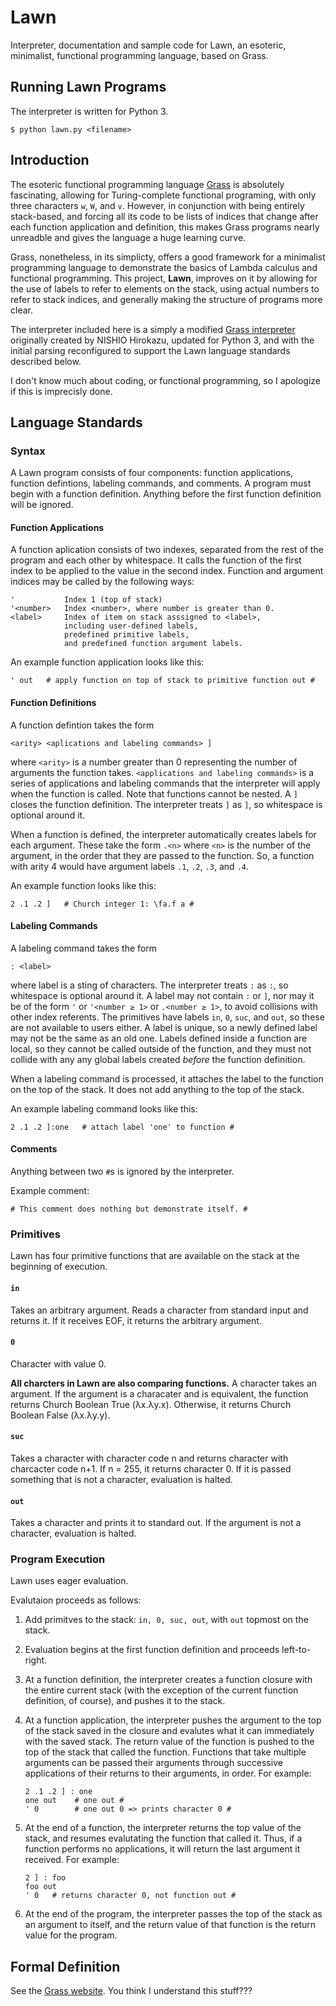 # Lawn

Interpreter, documentation and sample code for Lawn, an esoteric, minimalist, functional programming language, based on Grass.

## Running Lawn Programs

The interpreter is written for Python 3.

    $ python lawn.py <filename>

## Introduction

The esoteric functional programming language [Grass](http://www.blue.sky.or.jp/grass/) is absolutely fascinating, allowing for Turing-complete functional programing, with only three characters `w`, `W`, and `v`. However, in conjunction with being entirely stack-based, and forcing all its code to be lists of indices that change after each function application and definition, this makes Grass programs nearly unreadble and gives the language a huge learning curve.

Grass, nonetheless, in its simplicty, offers a good framework for a minimalist programming language to demonstrate the basics of Lambda calculus and functional programming. This project, **Lawn**, improves on it by allowing for the use of labels to refer to elements on the stack, using actual numbers to refer to stack indices, and generally making the structure of programs more clear.

The interpreter included here is a simply a modified [Grass interpreter](https://web.archive.org/web/20151029091504/http://coderepos.org:80/share/browser/lang/python/grass/grass.py) originally created by NISHIO Hirokazu, updated for Python 3, and with the initial parsing reconfigured to support the Lawn language standards described below.

I don't know much about coding, or functional programming, so I apologize if this is imprecisly done.

## Language Standards

### Syntax

A Lawn program consists of four components: function applications, function defintions, labeling commands, and comments. A program must begin with a function definition. Anything before the first function definition will be ignored.

#### Function Applications

A function aplication consists of two indexes, separated from the rest of the program and each other by whitespace. It calls the function of the first index to be applied to the value in the second index. Function and argument indices may be called by the following ways:

    '           Index 1 (top of stack)
    '<number>   Index <number>, where number is greater than 0.
    <label>     Index of item on stack asssigned to <label>, 
                including user-defined labels, 
                predefined primitive labels, 
                and predefined function argument labels.

An example function application looks like this:

    ' out   # apply function on top of stack to primitive function out #

#### Function Definitions

A function defintion takes the form

    <arity> <aplications and labeling commands> ]

where `<arity>` is a number greater than 0 representing the number of arguments the function takes. `<applications and labeling commands>` is a series of applications and labeling commands that the interpreter will apply when the function is called. Note that functions cannot be nested. A `]` closes the function definition. The interpreter treats `]` as ` ] `, so whitespace is optional around it.

When a function is defined, the interpreter automatically creates labels for each argument. These take the form `.<n>` where `<n>` is the number of the argument, in the order that they are passed to the function. So, a function with arity 4 would have argument labels `.1`, `.2`, `.3`, and `.4`.

An example function looks like this:

    2 .1 .2 ]   # Church integer 1: \fa.f a #

#### Labeling Commands

A labeling command takes the form

    : <label>
    
where label is a sting of characters. The interpreter treats `:` as ` : `, so whitespace is optional around it.
A label may not contain `:` or `]`, nor may it be of the form `'` or `'<number ≥ 1>` or `.<number ≥ 1>`, to avoid collisions with other index referents. The primitives have labels `in`, `0`, `suc`, and `out`, so these are not available to users either.
A label is unique, so a newly defined label may not be the same as an old one. Labels defined inside a function are local, so they cannot be called outside of the function, and they must not collide with any any global labels created *before* the function definition.

When a labeling command is processed, it attaches the label to the function on the top of the stack. It does not add anything to the top of the stack.

An example labeling command looks like this:

    2 .1 .2 ]:one   # attach label 'one' to function #

#### Comments

Anything between two `#`s is ignored by the interpreter.

Example comment:

    # This comment does nothing but demonstrate itself. #

### Primitives

Lawn has four primitive functions that are available on the stack at the beginning of execution.

#### `in`

Takes an arbitrary argument. Reads a character from standard input and returns it. If it receives EOF, it returns the arbitrary argument.

#### `0`

Character with value 0.

**All charcters in Lawn are also comparing functions.** A character takes an argument. If the argument is a characater and is equivalent, the function returns Church Boolean True (λx.λy.x). Otherwise, it returns Church Boolean False (λx.λy.y).

#### `suc`

Takes a character with character code n and returns character with charcacter code n+1. If n = 255, it returns character 0. If it is passed something that is not a character, evaluation is halted.

#### `out`

Takes a character and prints it to standard out. If the argument is not a character, evaluation is halted.

### Program Execution

Lawn uses eager evaluation.

Evalutaion proceeds as follows:

1. Add primitves to the stack: `in, 0, suc, out`, with `out` topmost on the stack.
1. Evaluation begins at the first function definition and proceeds left-to-right.
1. At a function definition, the interpreter creates a function closure with the entire current stack (with the exception of the current function definition, of course), and pushes it to the stack.
1. At a function application, the interpreter pushes the argument to the top of the stack saved in the closure and evalutes what it can immediately with the saved stack. The return value of the function is pushed to the top of the stack that called the function. Functions that take multiple arguments can be passed their arguments through successive applications of their returns to their arguments, in order. For example:
    
    ```
    2 .1 .2 ] : one
    one out    # one out #
    ' 0        # one out 0 => prints character 0 #
    ```
    
1. At the end of a function, the interpreter returns the top value of the stack, and resumes evalutating the function that called it. Thus, if a function performs no applications, it will return the last argument it received. For example:

    ```
    2 ] : foo
    foo out
    ' 0   # returns character 0, not function out #
    ```

1. At the end of the program, the interpreter passes the top of the stack as an argument to itself, and the return value of that function is the return value for the program.

## Formal Definition

See the [Grass website](http://www.blue.sky.or.jp/grass/). You think I understand this stuff???
